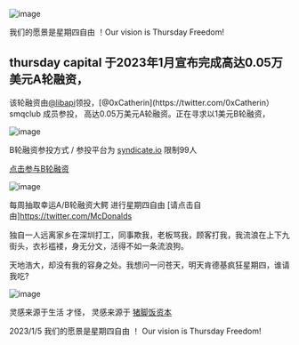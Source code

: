 ![image](https://user-images.githubusercontent.com/26118314/210809367-1bd17414-3bc5-432a-a9b4-95219ca5889b.png)


我们的愿景是星期四自由 ！Our vision is Thursday Freedom!

##  thursday capital 于2023年1月宣布完成高达0.05万美元A轮融资，

该轮融资由[@libapi](https://twitter.com/libapi_)领投，[@0xCatherin](https://twitter.com/0xCatherin）smqclub 成员参投，
高达0.05万美元A轮融资。正在寻求以1美元B轮融资，

![image](https://user-images.githubusercontent.com/26118314/210798642-24d02394-95e3-43a0-a106-40bd11d9eb0b.png)


B轮融资参投方式 /  参投平台为 [syndicate.io](https://syndicate.io/) 限制99人 

[点击参与B轮融资](https://app.syndicate.io/clubs/0x10002930C1C1Ba65d38999956DB0e5A8eB95F8cB?chain=polygon)

![image](https://user-images.githubusercontent.com/26118314/210803093-c92c3441-632d-4a88-82f2-75996b46e77e.png)


每周抽取幸运A/B轮融资大鳄 进行星期四自由  [请点击自由]https://twitter.com/McDonalds

独自一人远离家乡在深圳打工，同事欺我，老板骂我，顾客打我，我流浪在上下九街头，衣衫褴褛，身无分文，活得不如一条流浪狗。

天地浩大，却没有我的容身之处。我想问一问苍天，明天肯德基疯狂星期四，谁请我吃?


![image](https://user-images.githubusercontent.com/26118314/210807740-80f80e46-8dd8-48f5-809f-ea064abcd610.png)


灵感来源于生活 才怪， 灵感来源于 [猪脚饭资本](https://twitter.com/pigfeetrice)

2023/1/5
我们的愿景是星期四自由 ！ Our vision is Thursday Freedom!
